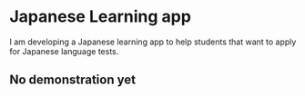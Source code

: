 # Japanese Learning app

I am developing a Japanese learning app to help students that want to apply for Japanese language tests.

## No demonstration yet

